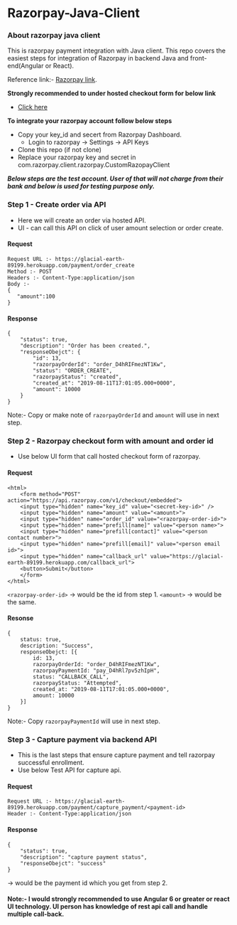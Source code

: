 # Razorpay-Java-Client

### About razorpay java client
This is razorpay payment integration with Java client.
This repo covers the easiest steps for integration of Razorpay in backend Java and front-end(Angular or React).

Reference link:- [Razorpay link](https://docs.razorpay.com/docs).

**Strongly recommended to under hosted checkout form for below link**
- [Click here](https://razorpay.com/docs/payment-gateway/web-integration/hosted/)

**To integrate your razorpay account follow below steps**

- Copy your key_id and secert from Razorpay Dashboard.
   - Login to razorpay -> Settings -> API Keys
- Clone this repo (if not clone)
- Replace your razorpay key and secret in com.razorpay.client.razorpay.CustomRazopayClient

**_Below steps are the test account. User of that will not charge from their bank and below is used for testing purpose only._**

### Step 1 - Create order via API
- Here we will create an order via hosted API.
- UI - can call this API on click of user amount selection or order create.

#### Request
```
Request URL :- https://glacial-earth-89199.herokuapp.com/payment/order_create
Method :- POST
Headers :- Content-Type:application/json
Body :-
{
   "amount":100
}
```

#### Response
```
{
    "status": true,
    "description": "Order has been created.",
    "responseObejct": {
        "id": 13,
        "razorpayOrderId": "order_D4hRIFmezNT1Kw",
        "status": "ORDER_CREATE",
        "razorpayStatus": "created",
        "created_at": "2019-08-11T17:01:05.000+0000",
        "amount": 10000
    }
}
```
Note:- Copy or make note of `razorpayOrderId` and `amount` will use in next step.


### Step 2 - Razorpay checkout form with amount and order id
- Use below UI form that call hosted checkout form of razorpay.
#### Request
```
<html>
    <form method="POST" action="https://api.razorpay.com/v1/checkout/embedded">
    <input type="hidden" name="key_id" value="<secret-key-id>" />
    <input type="hidden" name="amount" value="<amount>">
    <input type="hidden" name="order_id" value="<razorpay-order-id>">
    <input type="hidden" name="prefill[name]" value="<person name>">
    <input type="hidden" name="prefill[contact]" value="<person contact number>">
    <input type="hidden" name="prefill[email]" value="<person email id>">
    <input type="hidden" name="callback_url" value="https://glacial-earth-89199.herokuapp.com/callback_url">
    <button>Submit</button>
    </form>
</html>
```
`<razorpay-order-id>` -> would be the id from step 1.
`<amount>` -> would be the same.

#### Resonse
````
{
	status: true,
	description: "Success",
	responseObejct: [{
		id: 13,
		razorpayOrderId: "order_D4hRIFmezNT1Kw",
		razorpayPaymentId: "pay_D4hRl7pv5zhIpH",
		status: "CALLBACK_CALL",
		razorpayStatus: "Attempted",
		created_at: "2019-08-11T17:01:05.000+0000",
		amount: 10000
	}]
}
````
Note:- Copy `razorpayPaymentId` will use in next step.

### Step 3 - Capture payment via backend API

- This is the last steps that ensure capture payment and tell razorpay successful enrollment.
- Use below Test API for capture api.
#### Request
````
Request URL :- https://glacial-earth-89199.herokuapp.com/payment/capture_payment/<payment-id>
Header :- Content-Type:application/json
````
#### Response
````
{
    "status": true,
    "description": "capture payment status",
    "responseObejct": "success"
}
````
<payment-id> -> would be the payment id which you get from step 2.

#### Note:- I would strongly recommended to use Angular 6 or greater or react UI technology. UI person has knowledge of rest api call and handle multiple call-back.

